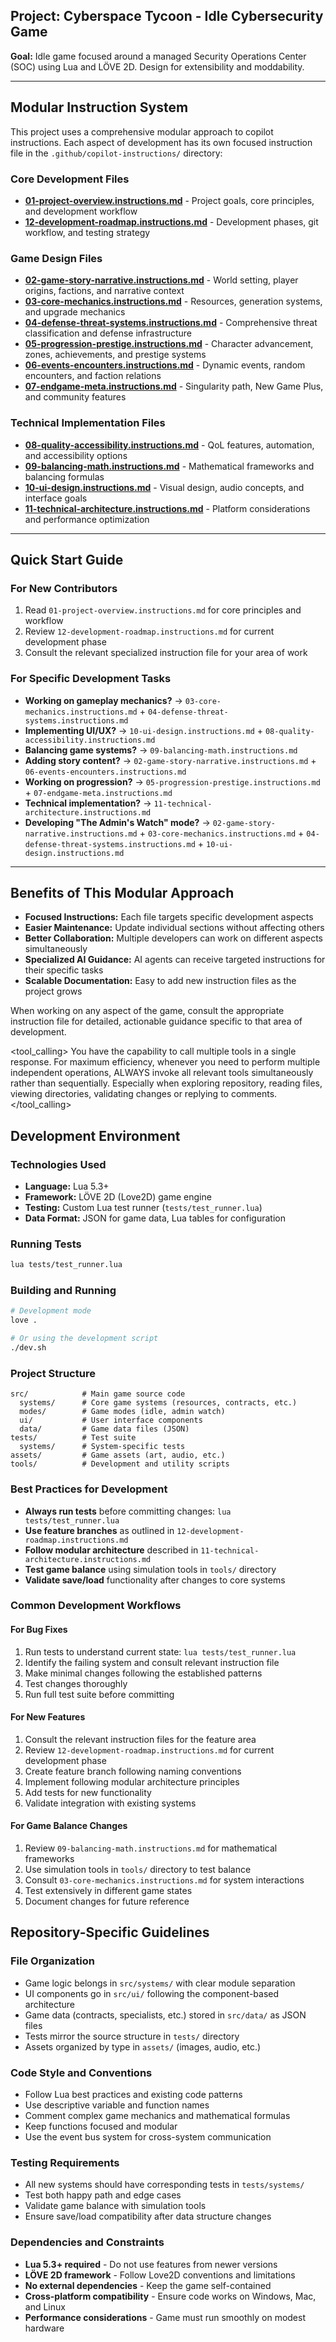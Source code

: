 ## Project: Cyberspace Tycoon - Idle Cybersecurity Game

**Goal:** Idle game focused around a managed Security Operations Center (SOC) using Lua and LÖVE 2D. Design for extensibility and moddability.

---

## Modular Instruction System

This project uses a comprehensive modular approach to copilot instructions. Each aspect of development has its own focused instruction file in the `.github/copilot-instructions/` directory:

### Core Development Files
- **[01-project-overview.instructions.md](./copilot-instructions/01-project-overview.instructions.md)** - Project goals, core principles, and development workflow
- **[12-development-roadmap.instructions.md](./copilot-instructions/12-development-roadmap.instructions.md)** - Development phases, git workflow, and testing strategy

### Game Design Files
- **[02-game-story-narrative.instructions.md](./copilot-instructions/02-game-story-narrative.instructions.md)** - World setting, player origins, factions, and narrative context
- **[03-core-mechanics.instructions.md](./copilot-instructions/03-core-mechanics.instructions.md)** - Resources, generation systems, and upgrade mechanics
- **[04-defense-threat-systems.instructions.md](./copilot-instructions/04-defense-threat-systems.instructions.md)** - Comprehensive threat classification and defense infrastructure
- **[05-progression-prestige.instructions.md](./copilot-instructions/05-progression-prestige.instructions.md)** - Character advancement, zones, achievements, and prestige systems
- **[06-events-encounters.instructions.md](./copilot-instructions/06-events-encounters.instructions.md)** - Dynamic events, random encounters, and faction relations
- **[07-endgame-meta.instructions.md](./copilot-instructions/07-endgame-meta.instructions.md)** - Singularity path, New Game Plus, and community features

### Technical Implementation Files
- **[08-quality-accessibility.instructions.md](./copilot-instructions/08-quality-accessibility.instructions.md)** - QoL features, automation, and accessibility options
- **[09-balancing-math.instructions.md](./copilot-instructions/09-balancing-math.instructions.md)** - Mathematical frameworks and balancing formulas
- **[10-ui-design.instructions.md](./copilot-instructions/10-ui-design.instructions.md)** - Visual design, audio concepts, and interface goals
- **[11-technical-architecture.instructions.md](./copilot-instructions/11-technical-architecture.instructions.md)** - Platform considerations and performance optimization

---

## Quick Start Guide

### For New Contributors
1. Read `01-project-overview.instructions.md` for core principles and workflow
2. Review `12-development-roadmap.instructions.md` for current development phase
3. Consult the relevant specialized instruction file for your area of work

### For Specific Development Tasks
- **Working on gameplay mechanics?** → `03-core-mechanics.instructions.md` + `04-defense-threat-systems.instructions.md`
- **Implementing UI/UX?** → `10-ui-design.instructions.md` + `08-quality-accessibility.instructions.md`
- **Balancing game systems?** → `09-balancing-math.instructions.md`
- **Adding story content?** → `02-game-story-narrative.instructions.md` + `06-events-encounters.instructions.md`
- **Working on progression?** → `05-progression-prestige.instructions.md` + `07-endgame-meta.instructions.md`
- **Technical implementation?** → `11-technical-architecture.instructions.md`
- **Developing "The Admin's Watch" mode?** → `02-game-story-narrative.instructions.md` + `03-core-mechanics.instructions.md` + `04-defense-threat-systems.instructions.md` + `10-ui-design.instructions.md`

---

## Benefits of This Modular Approach

- **Focused Instructions:** Each file targets specific development aspects
- **Easier Maintenance:** Update individual sections without affecting others
- **Better Collaboration:** Multiple developers can work on different aspects simultaneously
- **Specialized AI Guidance:** AI agents can receive targeted instructions for their specific tasks
- **Scalable Documentation:** Easy to add new instruction files as the project grows

When working on any aspect of the game, consult the appropriate instruction file for detailed, actionable guidance specific to that area of development.

<tool_calling>
You have the capability to call multiple tools in a single response. For maximum efficiency, whenever you need to perform multiple independent operations, ALWAYS invoke all relevant tools simultaneously rather than sequentially. Especially when exploring repository, reading files, viewing directories, validating changes or replying to comments.
</tool_calling>

## Development Environment

### Technologies Used
- **Language:** Lua 5.3+
- **Framework:** LÖVE 2D (Love2D) game engine
- **Testing:** Custom Lua test runner (`tests/test_runner.lua`)
- **Data Format:** JSON for game data, Lua tables for configuration

### Running Tests
```bash
lua tests/test_runner.lua
```

### Building and Running
```bash
# Development mode
love .

# Or using the development script
./dev.sh
```

### Project Structure
```
src/            # Main game source code
  systems/      # Core game systems (resources, contracts, etc.)
  modes/        # Game modes (idle, admin watch)
  ui/           # User interface components
  data/         # Game data files (JSON)
tests/          # Test suite
  systems/      # System-specific tests
assets/         # Game assets (art, audio, etc.)
tools/          # Development and utility scripts
```

### Best Practices for Development
- **Always run tests** before committing changes: `lua tests/test_runner.lua`
- **Use feature branches** as outlined in `12-development-roadmap.instructions.md`
- **Follow modular architecture** described in `11-technical-architecture.instructions.md`
- **Test game balance** using simulation tools in `tools/` directory
- **Validate save/load** functionality after changes to core systems

### Common Development Workflows

#### For Bug Fixes
1. Run tests to understand current state: `lua tests/test_runner.lua`
2. Identify the failing system and consult relevant instruction file
3. Make minimal changes following the established patterns
4. Test changes thoroughly
5. Run full test suite before committing

#### For New Features
1. Consult the relevant instruction files for the feature area
2. Review `12-development-roadmap.instructions.md` for current development phase
3. Create feature branch following naming conventions
4. Implement following modular architecture principles
5. Add tests for new functionality
6. Validate integration with existing systems

#### For Game Balance Changes
1. Review `09-balancing-math.instructions.md` for mathematical frameworks  
2. Use simulation tools in `tools/` directory to test balance
3. Consult `03-core-mechanics.instructions.md` for system interactions
4. Test extensively in different game states
5. Document changes for future reference

## Repository-Specific Guidelines

### File Organization
- Game logic belongs in `src/systems/` with clear module separation
- UI components go in `src/ui/` following the component-based architecture
- Game data (contracts, specialists, etc.) stored in `src/data/` as JSON files
- Tests mirror the source structure in `tests/` directory
- Assets organized by type in `assets/` (images, audio, etc.)

### Code Style and Conventions
- Follow Lua best practices and existing code patterns
- Use descriptive variable and function names
- Comment complex game mechanics and mathematical formulas
- Keep functions focused and modular
- Use the event bus system for cross-system communication

### Testing Requirements
- All new systems should have corresponding tests in `tests/systems/`
- Test both happy path and edge cases
- Validate game balance with simulation tools
- Ensure save/load compatibility after data structure changes

### Dependencies and Constraints
- **Lua 5.3+ required** - Do not use features from newer versions
- **LÖVE 2D framework** - Follow Love2D conventions and limitations
- **No external dependencies** - Keep the game self-contained
- **Cross-platform compatibility** - Ensure code works on Windows, Mac, and Linux
- **Performance considerations** - Game must run smoothly on modest hardware
